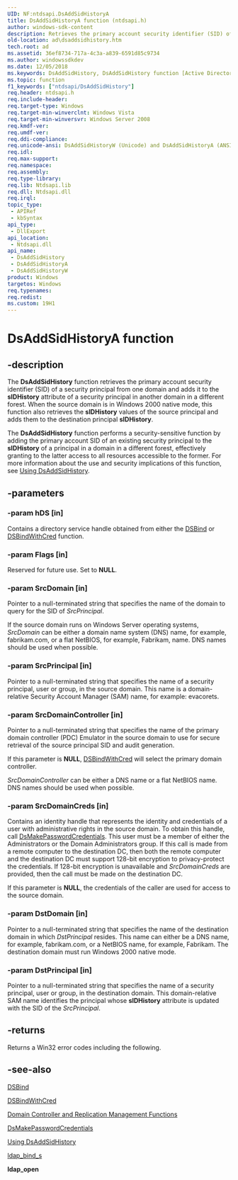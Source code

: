 ```yaml
---
UID: NF:ntdsapi.DsAddSidHistoryA
title: DsAddSidHistoryA function (ntdsapi.h)
author: windows-sdk-content
description: Retrieves the primary account security identifier (SID) of a security principal from one domain and adds it to the sIDHistory attribute of a security principal in another domain in a different forest.
old-location: ad\dsaddsidhistory.htm
tech.root: ad
ms.assetid: 36ef8734-717a-4c3a-a839-6591d85c9734
ms.author: windowssdkdev
ms.date: 12/05/2018
ms.keywords: DsAddSidHistory, DsAddSidHistory function [Active Directory], DsAddSidHistoryA, DsAddSidHistoryW, _glines_dsaddsidhistory, ad.dsaddsidhistory, ntdsapi/DsAddSidHistory, ntdsapi/DsAddSidHistoryA, ntdsapi/DsAddSidHistoryW
ms.topic: function
f1_keywords: ["ntdsapi/DsAddSidHistory"]
req.header: ntdsapi.h
req.include-header: 
req.target-type: Windows
req.target-min-winverclnt: Windows Vista
req.target-min-winversvr: Windows Server 2008
req.kmdf-ver: 
req.umdf-ver: 
req.ddi-compliance: 
req.unicode-ansi: DsAddSidHistoryW (Unicode) and DsAddSidHistoryA (ANSI)
req.idl: 
req.max-support: 
req.namespace: 
req.assembly: 
req.type-library: 
req.lib: Ntdsapi.lib
req.dll: Ntdsapi.dll
req.irql: 
topic_type:
 - APIRef
 - kbSyntax
api_type:
 - DllExport
api_location:
 - Ntdsapi.dll
api_name:
 - DsAddSidHistory
 - DsAddSidHistoryA
 - DsAddSidHistoryW
product: Windows
targetos: Windows
req.typenames: 
req.redist: 
ms.custom: 19H1
---
```


# DsAddSidHistoryA function


## -description


The <b>DsAddSidHistory</b> function retrieves the primary account security identifier (SID) of a security principal from one domain and adds it to the <b>sIDHistory</b> attribute of a security principal in another domain in a different forest. When the source domain is in Windows 2000 native mode, this function also retrieves the <b>sIDHistory</b> values of the source principal and adds them to the destination principal <b>sIDHistory</b>.

The <b>DsAddSidHistory</b> function performs a security-sensitive function by adding the primary account SID of an existing security principal to the <b>sIDHistory</b> of a principal in a domain in a different forest, effectively granting to the latter access to all resources accessible to the former. For  more information about the use and security implications of this function, see <a href="https://docs.microsoft.com/windows/desktop/AD/using-dsaddsidhistory">Using DsAddSidHistory</a>.


## -parameters




### -param hDS [in]

Contains a directory service handle obtained from either the 
<a href="https://docs.microsoft.com/windows/desktop/api/ntdsapi/nf-ntdsapi-dsbinda">DSBind</a> or 
<a href="https://docs.microsoft.com/windows/desktop/api/ntdsapi/nf-ntdsapi-dsbindwithcreda">DSBindWithCred</a> function.


### -param Flags [in]

Reserved for future use. Set to <b>NULL</b>.


### -param SrcDomain [in]

Pointer to a null-terminated string that specifies the name of the domain to query for the SID of <i>SrcPrincipal</i>.

If the source domain runs on  Windows Server operating systems, <i>SrcDomain</i> can be either a domain name system (DNS) name, for example, fabrikam.com, or a flat NetBIOS, for example, Fabrikam, name. DNS names should be used when possible.


### -param SrcPrincipal [in]

Pointer to a null-terminated string that specifies the name of a security principal, user or group, in the source domain. This name is a domain-relative Security Account Manager (SAM) name, for example: evacorets.


### -param SrcDomainController [in]

Pointer to a null-terminated string that specifies the name of the primary domain controller (PDC) Emulator in the source domain to use for secure retrieval of the source principal SID and audit generation. 


If this parameter is <b>NULL</b>, <a href="https://docs.microsoft.com/windows/desktop/api/ntdsapi/nf-ntdsapi-dsbindwithcreda">DSBindWithCred</a> will select the primary domain controller.

<i>SrcDomainController</i> can be either a DNS name or a flat NetBIOS name. DNS names should be used when possible.


### -param SrcDomainCreds [in]

Contains an identity handle that represents the identity and credentials of a user with administrative rights in the source domain. To obtain this handle, call  <a href="https://docs.microsoft.com/windows/desktop/api/ntdsapi/nf-ntdsapi-dsmakepasswordcredentialsa">DsMakePasswordCredentials</a>. This user must be a member of either the Administrators or the Domain Administrators group. If this call is made from a remote computer to the destination DC, then both the remote computer and the destination DC must support 128-bit encryption to privacy-protect the credentials. If 128-bit encryption is unavailable and <i>SrcDomainCreds</i> are provided, then the call must be made on the destination DC.

If this parameter is <b>NULL</b>, the credentials of the caller are used for access to the source domain.


### -param DstDomain [in]

Pointer to a null-terminated string that specifies the name of the destination domain in which <i>DstPrincipal</i> resides. This name can either be a DNS name, for example, fabrikam.com, or a NetBIOS name, for example, Fabrikam. The destination domain must run Windows 2000 native mode.


### -param DstPrincipal [in]

Pointer to a null-terminated string that specifies the name of a security principal, user or group, in the destination domain. This domain-relative SAM name identifies the principal whose <b>sIDHistory</b> attribute is updated with the SID of the <i>SrcPrincipal</i>.


## -returns



Returns a Win32 error codes including the following.




## -see-also




<a href="https://docs.microsoft.com/windows/desktop/api/ntdsapi/nf-ntdsapi-dsbinda">DSBind</a>



<a href="https://docs.microsoft.com/windows/desktop/api/ntdsapi/nf-ntdsapi-dsbindwithcreda">DSBindWithCred</a>



<a href="https://docs.microsoft.com/windows/desktop/AD/dc-and-replication-management-functions">Domain Controller and Replication Management Functions</a>



<a href="https://docs.microsoft.com/windows/desktop/api/ntdsapi/nf-ntdsapi-dsmakepasswordcredentialsa">DsMakePasswordCredentials</a>



<a href="https://docs.microsoft.com/windows/desktop/AD/using-dsaddsidhistory">Using DsAddSidHistory</a>



<a href="https://docs.microsoft.com/previous-versions/windows/desktop/api/winldap/nf-winldap-ldap_bind_s">ldap_bind_s</a>



<b>ldap_open</b>
 

 

